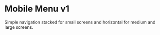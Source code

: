 # Mobile Menu v1
Simple navigation stacked for small screens and horizontal for medium and large screens.
